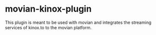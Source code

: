 # movian-kinox-plugin
This plugin is meant to be used with movian and integrates the streaming services of kinox.to to the movian platform. 
